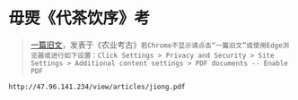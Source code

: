 # 毋煚《代茶饮序》考

> [一篇旧文](http://47.96.141.234/view/articles/jiong.pdf)，发表于《农业考古》```若Chrome不显示请点击“一篇旧文”或使用Edge浏览器或进行如下设置：Click Settings > Privacy and Security > Site Settings > Additional content settings > PDF documents -- Enable PDF```

```pdf
http://47.96.141.234/view/articles/jiong.pdf
```